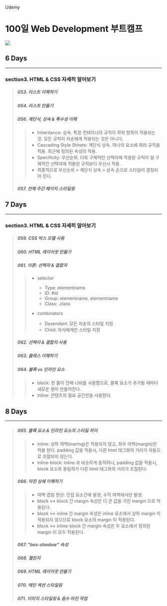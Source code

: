 Udemy

# 100일 Web Development 부트캠프

[<img src="https://img.shields.io/badge/github-%23121011.svg?style=for-the-badge&logo=github&logoColor=white" />](https://github.com/academind/100-days-of-web-development/)

## 6 Days

<hr />

### section3. HTML & CSS 자세히 알아보기

> ##### 053. 리스트 이해하기
>
> ##### 054. 리스트 만들기
>
> ##### 056. 계단식, 상속 & 특수성 이해
>
> > - Inheritance: 상속. 특정 컨테이너의 규칙이 하위 항목이 적용되는 것. 모든 규칙이 자손에게 적용되는 것은 아니다.
> > - Cascading Style Shhets: 계단식 상속. 하나의 요소에 여러 규칙을 적용. 최근에 정의된 속성이 적용.
> > - Specificity: 우선순위. 더욱 구체적인 선택자에 적용된 규칙이 덜 구체적인 선택자에 적용된 규칙보다 우선시 적용.
> > - 최종적으로 우선순위 > 계단식 상속 > 상속 순으로 스타일이 결정되어 진다.
>
> ##### 057. 전체 주간 페이지 스타일링

## 7 Days

<hr />

### section3. HTML & CSS 자세히 알아보기

> ##### 059. CSS 박스 모델 사용
>
> ##### 060. HTML 레이아웃 만들기
>
> ##### 061. 이론: 선택자 & 결합자
>
> > - selector
> >
> >   - Type: elementname
> >   - ID: #id
> >   - Group: elementname, elementname
> >   - Class: .class
> >
> > - combinators
> >   - Desendant: 모든 자손의 스타일 지정
> >   - Child: 자식에게만 스타일 지정
>
> ##### 062. 선택자 & 결합자 사용
>
> ##### 063. 클래스 이해하기
>
> ##### 064. 블록 vs 인라인 요소
>
> > - block: 한 줄이 전체 너비를 사용함으로, 블록 요소가 추가될 때마다 새로운 행이 만들어진다.
> > - inline: 콘텐츠의 필요 공간만을 사용한다.

## 8 Days

<hr />

> ##### 065. 블록 요소 & 인라인 요소의 스타일 차이
>
> > - inline: 상하 여백(maring)은 적용되지 않고, 좌우 여백(margin)만 적용 된다. padding 값을 적용시, 다른 html 태그와의 거리가 자동으로 조절되지 않는다.
> > - inline-block: inline 과 비슷하게 동작하나, padding 값을 적용시, block 요소와 동일하가 다른 html 태그와의 거리가 조절된다.
>
> ##### 066. 마진 상쇄 이해하기
>
> > - 여백 겹침 현상: 인접 요소간에 발생, 수직 여백에서만 발생.
> > - block <-> block 간 margin 속성은 더 큰 값을 가진 margin 으로 적용된다.
> > - block <-> inline 간 margin 속성은 inline 요소에서 상하 margin 이 적용되지 않으므로 block 요소의 margin 이 적용된다.
> > - block <-> inline-block 간 margin 속성은 두 요소에서 정의된 margin 이 모두 적용된다.
>
> ##### 067. "box-shadow" 속성
>
> ##### 068. 챌린지
>
> ##### 069. HTML 레이아웃 만들기
>
> ##### 070. 메인 섹션 스타일링
>
> ##### 071. 이미지 스타일링 & 음수 마진 작업
